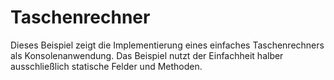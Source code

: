 # Taschenrechner

Dieses Beispiel zeigt die Implementierung eines einfaches Taschenrechners als Konsolenanwendung. Das Beispiel nutzt der Einfachheit halber ausschließlich statische Felder und Methoden.